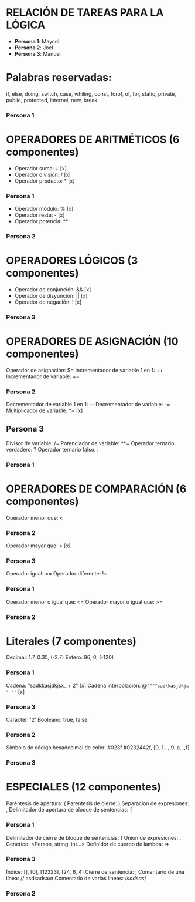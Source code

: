 # **RELACIÓN DE TAREAS PARA LA LÓGICA**

* **Persona 1**: Maycol
* **Persona 2**: Joel
* **Persona 3**: Manuel

# Palabras reservadas:
if, else, doing, switch, case, whiling, const, forof, of, for, static, private, public, protected, internal, new, break
### **Persona 1**

# OPERADORES DE ARITMÉTICOS (6 componentes)

* Operador suma: +                      [x]
* Operador división: /                  [x]
* Operador producto: *                  [x]
### Persona 1

* Operador módulo: % [x]
* Operador resta: -  [x]
* Operador potencia: ** 
### Persona 2

# OPERADORES LÓGICOS (3 componentes)

* Operador de conjunción: && [x]
* Operador de disyunción: || [x]
* Operador de negación: ! [x]
### Persona 3


# OPERADORES DE ASIGNACIÓN (10 componentes)

Operador de asignación: $=
Incrementador de variable 1 en 1: ++
Incrementador de variable: +=
### Persona 2

Decrementador de variable 1 en 1: --
Decrementador de variable: -=
Multiplicador de variable: *= [x]
## Persona 3

Divisor de variable: /=
Potenciador de variable: **=
Operador ternario verdadero: ?
Operador ternario falso: :
### Persona 1

# OPERADORES DE COMPARACIÓN (6 componentes)

Operador menor que: <
### Persona 2
Operador mayor que: > [x]
### Persona 3

Operador igual: ==
Operador diferente: !=
### Persona 1

Operador menor o igual que: <=
Operador mayor o igual que: >=
### Persona 2

# Literales (7 componentes)

Decimal: 1.7, 0.35, (-2.7)
Entero: 96, 0, (-120)
### Persona 1

Cadena: "sadkkasjdkjsx_ + 2" [x]
Cadena interpolación: @`""""sadkkasjdkjs " ''` [x]
### Persona 3

Caracter: '2'
Booleano: true, false
### Persona 2
Símbolo de código hexadecimal de color: #023f #0232442f, [0, 1..., 9, a...,f]
### Persona 3

# ESPECIALES (12 componentes)

Paréntesis de apertura: (
Paréntesis de cierre: )
Separación de expresiones: ,
Delimitador de apertura de bloque de sentencias: {
### Persona 1

Delimitador de cierre de bloque de sentencias: }
Unión de expresiones: .
Genérico: <Person, string, int...>
Definidor de cuerpo de lambda: => 
### Persona 3

Índice: [], [0], [12323], [24, 6, 4]
Cierre de sentencia: ;
Comentario de una línea: // asdsadsa\n
Comentario de varias líneas: /*sadsas*/
### Persona 2